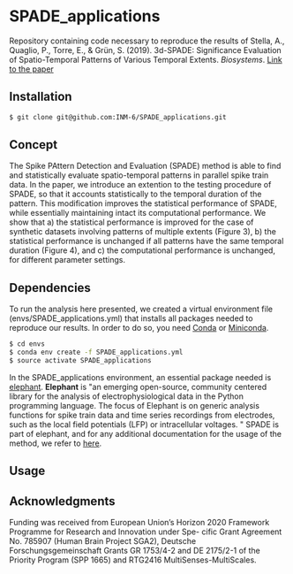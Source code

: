 # SPADE_applications

Repository containing code necessary to reproduce the results of 
Stella, A., Quaglio, P., Torre, E., & Grün, S. (2019). 3d-SPADE: Significance Evaluation of Spatio-Temporal Patterns of Various Temporal Extents. _Biosystems_.
[Link to the paper](https://doi.org/10.1016/j.biosystems.2019.104022)

## Installation
```sh
$ git clone git@github.com:INM-6/SPADE_applications.git
```

## Concept
The Spike PAttern Detection and Evaluation (SPADE) method is able to find and statistically evaluate spatio-temporal patterns in parallel spike train data. In the paper, we introduce an extention to the testing procedure of SPADE, so that it accounts statistically to the temporal duration of the pattern. This modification improves the statistical performance of SPADE, while essentially maintaining intact its computational performance. We show that a) the statistical performance is improved for the case of synthetic datasets involving patterns of multiple extents (Figure 3), b) the statistical performance is unchanged if all patterns have the same temporal duration (Figure 4), and c) the computational performance is unchanged, for different parameter settings.

## Dependencies
To run the analysis here presented, we created a virtual environment file (envs/SPADE_applications.yml) that installs all packages needed to reproduce our results. In order to do so, you need [Conda](https://www.anaconda.com/distribution/) or [Miniconda](https://docs.conda.io/en/latest/miniconda.html).
```sh
$ cd envs
$ conda env create -f SPADE_applications.yml
$ source activate SPADE_applications
```
In the SPADE_applications environment, an essential package needed is [elephant](https://elephant.readthedocs.io/en/latest/index.html). 
**Elephant** is "an emerging open-source, community centered library for the analysis of electrophysiological data in the Python programming language. The focus of Elephant is on generic analysis functions for spike train data and time series recordings from electrodes, such as the local field potentials (LFP) or intracellular voltages. "
SPADE is part of elephant, and for any additional documentation for the usage of the method, we refer to [here](https://elephant.readthedocs.io/en/latest/reference/spade.html).

## Usage

## Acknowledgments
Funding was received from European Union’s Horizon 2020 Framework Programme for Research and Innovation under Spe-
cific Grant Agreement No. 785907 (Human Brain Project SGA2), Deutsche Forschungsgemeinschaft Grants GR 1753/4-2 and DE 2175/2-1 of the Priority Program (SPP 1665) and RTG2416 MultiSenses-MultiScales.



